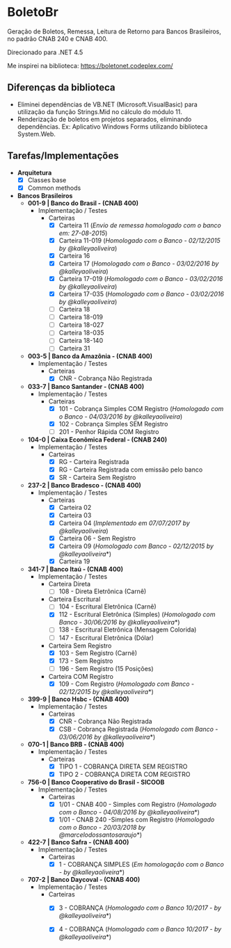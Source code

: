 ﻿BoletoBr
==========

Geração de Boletos, Remessa, Leitura de Retorno para Bancos Brasileiros, no padrão CNAB 240 e CNAB 400.

Direcionado para .NET 4.5

Me inspirei na biblioteca: https://boletonet.codeplex.com/

## Diferenças da biblioteca
- Eliminei dependências de VB.NET (Microsoft.VisualBasic) para utilização da função Strings.Mid no cálculo do módulo 11.
- Renderização de boletos em projetos separados, eliminando dependências. Ex: Aplicativo Windows Forms utilizando biblioteca System.Web.

## Tarefas/Implementações

- <b>Arquitetura</b>
	- [x] Classes base
	- [x] Common methods
- <b>Bancos Brasileiros</b>
	- <b>001-9 | Banco do Brasil - (CNAB 400)</b>
		- Implementação / Testes
			- Carteiras
				- [x] Carteira 11 		(*Envio de remessa homologado com o banco em: 27-08-2015*)
				- [x] Carteira 11-019 	(*Homologado com o Banco - 02/12/2015 by @kalleyaoliveira*)
				- [x] Carteira 16
				- [x] Carteira 17		(*Homologado com o Banco - 03/02/2016 by @kalleyaoliveira*)
				- [x] Carteira 17-019 	(*Homologado com o Banco - 03/02/2016 by @kalleyaoliveira*)
				- [x] Carteira 17-035 	(*Homologado com o Banco - 03/02/2016 by @kalleyaoliveira*)
				- [ ] Carteira 18
				- [ ] Carteira 18-019
				- [ ] Carteira 18-027
				- [ ] Carteira 18-035
				- [ ] Carteira 18-140
				- [ ] Carteira 31
	- <b>003-5 | Banco da Amazônia - (CNAB 400)</b>
		- Implementação / Testes
			- Carteiras
				- [x] CNR - Cobrança Não Registrada
	- <b>033-7 | Banco Santander - (CNAB 400)</b>
		- Implementação / Testes
			- Carteiras
				- [x] 101 - Cobrança Simples COM Registro	(*Homologado com o Banco - 04/03/2016 by @kalleyaoliveira*)
				- [x] 102 - Cobrança Simples SEM Registro
				- [ ] 201 - Penhor Rápida COM Registro
	- <b>104-0 | Caixa Econômica Federal - (CNAB 240)</b>
		- Implementação / Testes 
			- Carteiras
				- [x] RG - Carteira Registrada 
				- [x] RG - Carteira Registrada com emissão pelo banco 
				- [x] SR - Carteira Sem Registro 
	- <b>237-2 | Banco Bradesco - (CNAB 400)</b>
		- Implementação / Testes
			- Carteiras
				- [x] Carteira 02
				- [x] Carteira 03
				- [x] Carteira 04 (*Implementado em 07/07/2017 by @kalleyaoliveira*)
				- [x] Carteira 06 - Sem Registro
				- [x] Carteira 09 (*Homologado com Banco - 02/12/2015 by @kalleyaoliveira**)
				- [x] Carteira 19
	- <b>341-7 | Banco Itaú - (CNAB 400)</b>
		- Implementação / Testes 
			- Carteira Direta
				- [ ] 108 - Direta Eletrônica (Carnê) 
			- Carteira Escritural
				- [ ] 104 - Escritural Eletrônica (Carnê)
				- [x] 112 - Escritural Eletrônica (Simples) (*Homologado com Banco - 30/06/2016 by @kalleyaoliveira**)
				- [ ] 138 - Escritural Eletrônica (Mensagem Colorida)
				- [ ] 147 - Escritural Eletrônica (Dólar)
			- Carteira Sem Registro
				- [x] 103 - Sem Registro (Carnê)
				- [x] 173 - Sem Registro
				- [ ] 196 - Sem Registro (15 Posições)
			- Carteira COM Registro
				- [x] 109 - Com Registro (*Homologado com Banco - 02/12/2015 by @kalleyaoliveira**)
	- <b>399-9 | Banco Hsbc - (CNAB 400)</b>
		- Implementação / Testes
			- Carteiras
				- [x] CNR - Cobrança Não Registrada
				- [x] CSB - Cobrança Registrada (*Homologado com Banco - 03/06/2016 by @kalleyaoliveira**)
	- <b>070-1 | Banco BRB - (CNAB 400)</b>
		- Implementação / Testes
			- Carteiras
				- [x] TIPO 1 - COBRANÇA DIRETA SEM REGISTRO				
				- [x] TIPO 2 - COBRANÇA DIRETA COM REGISTRO
	- <b>756-0 | Banco Cooperativo do Brasil - SICOOB</b>
		- Implementação / Testes
			- Carteiras
				- [x] 1/01 - CNAB 400 - Simples com Registro (*Homologado com o Banco - 04/08/2016 by @kalleyaoliveira**)
				- [x] 1/01 - CNAB 240 -Simples com Registro (*Homologado com o Banco - 20/03/2018 by @marcelodossantosaraujo**)
	- <b>422-7 | Banco Safra - (CNAB 400)</b>
		- Implementação / Testes
			- Carteiras
				- [x] 1 - COBRANÇA SIMPLES (*Em homologação com o Banco - by @kalleyaoliveira**)
	- <b>707-2 | Banco Daycoval - (CNAB 400)</b>
		- Implementação / Testes
			- Carteiras
				- [x] 3 - COBRANÇA (*Homologado com o Banco 10/2017 - by @kalleyaoliveira**)
				- [x] 4 - COBRANÇA (*Homologado com o Banco 10/2017 - by @kalleyaoliveira**)
				